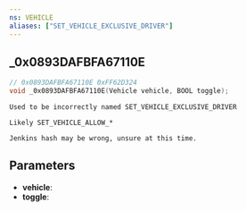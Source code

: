 ```yaml
---
ns: VEHICLE
aliases: ["SET_VEHICLE_EXCLUSIVE_DRIVER"]
---
```

## _0x0893DAFBFA67110E

```c
// 0x0893DAFBFA67110E 0xFF62D324
void _0x0893DAFBFA67110E(Vehicle vehicle, BOOL toggle);
```

```
Used to be incorrectly named SET_VEHICLE_EXCLUSIVE_DRIVER

Likely SET_VEHICLE_ALLOW_*

Jenkins hash may be wrong, unsure at this time.
```

## Parameters
* **vehicle**:
* **toggle**:
